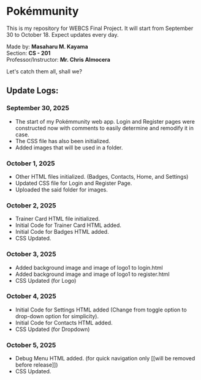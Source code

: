# Pokémmunity
This is my repository for WEBCS Final Project. It will start from September 30 to October 18. Expect updates every day.<br>

Made by: **Masaharu M. Kayama**<br>
Section: **CS - 201**<br>
Professor/Instructor: **Mr. Chris Almocera**<br>

Let's catch them all, shall we?

## Update Logs:

### September 30, 2025
- The start of my Pokémmunity web app. Login and Register pages were constructed now with comments to easily determine and remodify it in case.
- The CSS file has also been initialized.
- Added images that will be used in a folder.

### October 1, 2025
- Other HTML files initialized. (Badges, Contacts, Home, and Settings)
- Updated CSS file for Login and Register Page.
- Uploaded the said folder for images.

### October 2, 2025
- Trainer Card HTML file initialized.
- Initial Code for Trainer Card HTML added.
- Initial Code for Badges HTML added.
- CSS Updated.

### October 3, 2025
- Added background image and image of logo1 to login.html
- Added background image and image of logo1 to register.html
- CSS Updated (for Logo)

### October 4, 2025
- Initial Code for Settings HTML added (Change from toggle option to drop-down option for simplicity).
- Initial Code for Contacts HTML added.
- CSS Updated (for Dropdown)

### October 5, 2025
- Debug Menu HTML added. (for quick navigation only [[will be removed before release]])
- CSS Updated.
